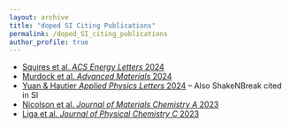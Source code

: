 ```yaml
---
layout: archive
title: "doped SI Citing Publications"
permalink: /doped_SI_citing_publications
author_profile: true
---
```


- [Squires et al. _ACS Energy Letters_ 2024](../files/doped_SI_citing_publications/nz4c01307_si_001.pdf)
- [Murdock et al. _Advanced Materials_ 2024](../files/doped_SI_citing_publications/adma202400343-sup-0001-suppmat.pdf)
- [Yuan & Hautier _Applied Physics Letters_ 2024](../files/doped_SI_citing_publications/CaO_APL_SI.pdf)  – Also ShakeNBreak cited in SI
- [Nicolson et al. _Journal of Materials Chemistry A_ 2023](../files/doped_SI_citing_publications/d3ta02429f1.pdf)
- [Liga et al. _Journal of Physical Chemistry C_ 2023](../files/doped_SI_citing_publications/jp3c05204_si_001.pdf)
